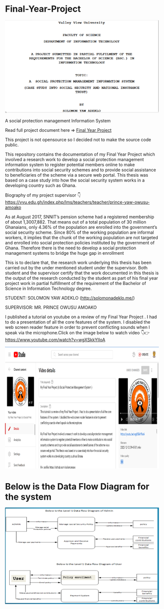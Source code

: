 # Final-Year-Project

![alt text](frontpage.PNG  "Description goes here")

A social protection management Information System

Read full project document here => <a target="_blank" href=" https://www.researchgate.net/publication/368662756_A_SOCIAL_PROTECTION_MANAGEMENT_INFORMATION_SYSTEM_CASE_STUDY_INTO_SOCIAL_SECURITY_AND_NATIONAL_INSURANCE_TRUST?_sg=XOZAG7e30u0GnKocUElBuxRImSgH-yGPjWBUOg43Un3NLQrtyByrmzFaC5DXuAm0Bsh97t0ot6jmQtm9Hq1yf2P1VLQ&_tp=eyJjb250ZXh0Ijp7ImZpcnN0UGFnZSI6Il9kaXJlY3QiLCJwYWdlIjoiX2RpcmVjdCJ9fQ">Final Year Project</a>


This project is not opensource so I decided not to make the source code public.


This repository contains the documentation of my Final Year Project which involved a research work to develop a social protection management information system to register potential members online to make contributions into social security schemes and to provide social assistance to beneficiaries of the scheme via a secure web portal. This thesis was based on a case study into how the social security system works in a developing country such as Ghana.

Biography of my project supervisor 👇https://vvu.edu.gh/index.php/lms/teachers/teacher/prince-yaw-owusu-amoako

As at August 2017, SNNIT’s pension scheme had a registered membership of about 1,3007,882. That means out of a total population of 30 million Ghanaians,  only 4.36% of the population are enrolled into the government’s social security scheme.
 Since 80% of  the  working population are informal workers, it implies that the chunk of the working population are not targeted  and  enrolled into social protection policies instituted by the government of Ghana. Therefore there is the need
 to develop a social protection management systems to bridge the huge gap in enrollment

This is to declare that, the research work underlying this
thesis has been carried out by the under mentioned student under
the supervisor. Both student and the supervisor certify that
the work documented in this thesis is the output of the research
conducted by the student as part of his final year project
work in partial fulfillment of the requirement of the
Bachelor of Science in Information Technology degree.

STUDENT: SOLOMON YAW ADEKLO (http://solomonadeklo.me/)                                     

SUPERVISOR: MR. PRINCE OWUSU AMOAKO

I published a tutorial on youtube on a review of my Final Year Project . I had to do a presentation of all the core features of the system. I disabled the web screen reader feature in order to prevent conflicting sounds when I speak via the microphone.Click on the image below to watch video 👇👉 https://www.youtube.com/watch?v=wgXSkkYlIoA</p>

<a href="https://www.youtube.com/watch?v=wgXSkkYlIoA"> <img width="1000px" height= "400px" src="https://github.com/solomonyaw/solomonyaw/blob/main/video.PNG" alt="youtube_Tutorial" /></a><br>


# Below is the Data Flow Diagram for the system

![alt text](dataflow.PNG  "Description goes here")



                           
